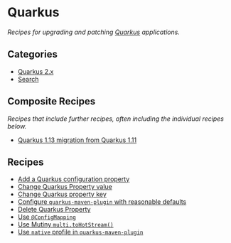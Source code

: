 # Quarkus

_Recipes for upgrading and patching [Quarkus](https://quarkus.io/) applications._

## Categories

* [Quarkus 2.x](/reference/recipes/quarkus/quarkus2)
* [Search](/reference/recipes/quarkus/search)

## Composite Recipes

_Recipes that include further recipes, often including the individual recipes below._

* [Quarkus 1.13 migration from Quarkus 1.11](./quarkus1to1_13migration.md)

## Recipes

* [Add a Quarkus configuration property](./addquarkusproperty.md)
* [Change Quarkus Property value](./changequarkuspropertyvalue.md)
* [Change Quarkus property key](./changequarkuspropertykey.md)
* [Configure `quarkus-maven-plugin` with reasonable defaults](./configurequarkusmavenpluginwithreasonabledefaults.md)
* [Delete Quarkus Property](./deletequarkusproperty.md)
* [Use `@ConfigMapping`](./configpropertiestoconfigmapping.md)
* [Use Mutiny `multi.toHotStream()`](./multitransformhotstreamtomultihotstream.md)
* [Use `native` profile in `quarkus-maven-plugin`](./migratequarkusmavenpluginnativeimagegoal.md)


